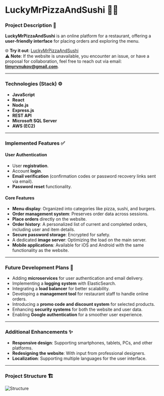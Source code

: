 # LuckyMrPizzaAndSushi 🍕🍣

### Project Description 📜

**LuckyMrPizzaAndSushi** is an online platform for a restaurant, offering a **user-friendly interface** for placing orders and exploring the menu.

🌐 **Try it out**: [LuckyMrPizzaAndSushi](http://18.153.33.44:44903/)  
⚠️ **Note**: If the website is unavailable, you encounter an issue, or have a proposal for collaboration, feel free to reach out via email: **timyrvnukov@gmail.com**.

---

### Technologies (Stack) ⚙️

- **JavaScript**
- **React**
- **Node.js**
- **Express.js**
- **REST API**
- **Microsoft SQL Server**
- **AWS (EC2)**

---

### Implemented Features ✅

#### User Authentication
- User **registration**.
- Account **login**.
- **Email verification** (confirmation codes or password recovery links sent via email).
- **Password reset** functionality.

#### Core Features
- **Menu display**: Organized into categories like pizza, sushi, and burgers.
- **Order management system**: Preserves order data across sessions.
- **Place orders** directly on the website.
- **Order history**: A personalized list of current and completed orders, including user and item details.
- **Secure password storage**: Encrypted for safety.
- A dedicated **image server**: Optimizing the load on the main server.
- **Mobile applications**: Available for iOS and Android with the same functionality as the website.

---

### Future Development Plans 🚀

- Adding **microservices** for user authentication and email delivery.
- Implementing a **logging system** with ElasticSearch.
- Integrating a **load balancer** for better scalability.
- Developing a **management tool** for restaurant staff to handle online orders.
- Introducing a **promo code and discount system** for selected products.
- Enhancing **security systems** for both the website and user data.
- Enabling **Google authentication** for a smoother user experience.

---

### Additional Enhancements ✨

- **Responsive design**: Supporting smartphones, tablets, PCs, and other platforms.
- **Redesigning the website**: With input from professional designers.
- **Localization**: Supporting multiple languages for the user interface.

---

### Project Structure 🏗️

![Structure](https://github.com/user-attachments/assets/29b2ddbe-aa73-4614-abf1-e236a9507915)
